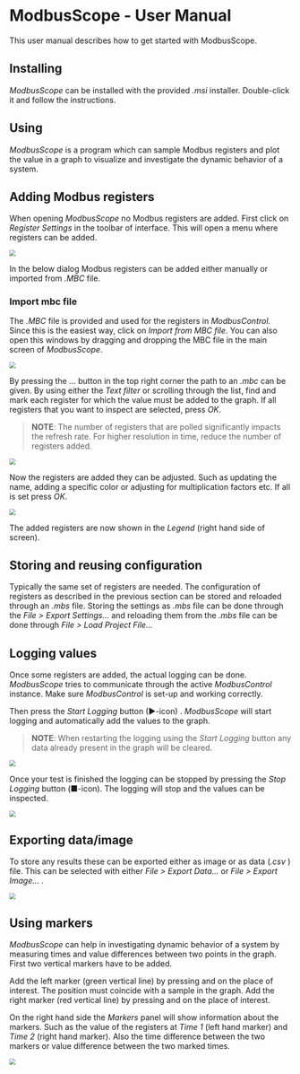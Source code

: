 # ModbusScope - User Manual
This user manual describes how to get started with ModbusScope.

## Installing

*ModbusScope* can be installed with the provided *.msi* installer. Double-click it and follow the instructions. 

## Using

*ModbusScope* is a program which can sample Modbus registers and plot the value in a graph to visualize and investigate the dynamic behavior of a system.

## Adding Modbus registers

When opening *ModbusScope* no Modbus registers are added. First click on *Register Settings* in the toolbar of interface. This will open a menu where registers can be added.

<img src="images/modbusscope/register_settings.png" style="zoom: 67%;" />

In the below dialog Modbus registers can be added either manually or imported from *.MBC* file.

### Import mbc file

The *.MBC* file is provided and used for the registers in *ModbusControl*.  Since this is the easiest way, click on *Import from MBC file*. You can also open this windows by dragging and dropping the MBC file in the main screen of *ModbusScope*.

<img src="images/modbusscope/register_settings_dialog.png" style="zoom:67%;" />

By pressing the *...* button in the top right corner the path to an *.mbc* can be given. By using either the *Text filter* or scrolling through the list, find and mark each register for which the value must be added to the graph. If all registers that you want to inspect are selected, press *OK*.

> **NOTE**: The number of registers that are polled significantly impacts the refresh rate. For higher resolution in time, reduce the number of registers added.

<img src="images/modbusscope/import_from_mbc_dialog.png" style="zoom:67%;" />

Now the registers are added they can be adjusted. Such as updating the name, adding a specific color or adjusting for multiplication factors etc. If all is set press *OK*. 

<img src="images/modbusscope/register_settings_dialog_with_registers.png" style="zoom:67%;" />

The added registers are now shown in the *Legend* (right hand side of screen). 

## Storing and reusing configuration

Typically the same set of registers are needed. The configuration of registers as described in the previous section can be stored and reloaded through an *.mbs* file. Storing the settings as *.mbs* file can be done through the *File > Export Settings...* and reloading them from the *.mbs* file can be done through *File > Load Project File...* 

## Logging values

Once some registers are added, the actual logging can be done. *ModbusScope* tries to communicate through the active *ModbusControl* instance. Make sure *ModbusControl* is set-up and working correctly.

Then press the  *Start Logging* button (▶-icon) . *ModbusScope* will start logging and  automatically add the values to the graph.

> **NOTE**: When restarting the logging using the *Start Logging* button any data already present in the graph will be cleared.

<img src="images/modbusscope/start_logging.png" style="zoom:67%;" />

Once your test is finished the logging can be stopped by pressing the *Stop Logging* button (■-icon). The logging will stop and the values can be inspected.

<img src="images/modbusscope/stop_logging.png" style="zoom:67%;" />

## Exporting data/image

To store any results these can be exported either as image or as data (*.csv* ) file. This can be selected with either *File > Export Data...* or  *File > Export Image...* .

<img src="images/modbusscope/export_data.png" style="zoom:67%;" />

## Using markers

*ModbusScope* can help in investigating dynamic behavior of a system by measuring times and value differences between two points in the graph. First two vertical markers have to be added.

Add the left marker (green vertical line) by pressing *<Ctrl>* and *<Left mouse click>* on the place of interest. The position must coincide with a sample in the graph. Add the right marker (red vertical line) by pressing *<Ctrl>* and *<Right mouse click>* on the place of interest. 

On the right hand side the *Markers* panel will show information about the markers. Such as the value of the registers at *Time 1* (left hand marker) and *Time 2* (right hand marker). Also the time difference between the two markers or value difference between the two marked times.

<img src="images/modbusscope/markers.png" style="zoom:67%;" />
